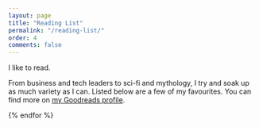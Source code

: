 ```yaml
---
layout: page
title: "Reading List"
permalink: "/reading-list/"
order: 4
comments: false
---
```


I like to read.

From business and tech leaders to sci-fi and mythology, I try and soak up as much variety as I can. Listed below are a few of my favourites. You can find more on <a href="https://www.goodreads.com/ajaykarwal" target="_blank" title="My Goodreads profile">my Goodreads profile</a>.


<!--
{% for post in site.categories.reading-list %}
<article class="blog-item clearfix">
  <h2 class="title">
    <a href="{{ post.url | relative_url }}">
      {{ post.title | escape }}
    </a>
  </h2>
  <p class="date">
    <time datetime="{{ page.date | date_to_xmlschema }}" itemprop="datePublished">
      {{ page.date | date: "%b %-d, %Y" }}
    </time>
  </p>
</article> -->
{% endfor %}
